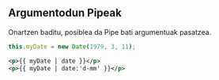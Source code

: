 ## Argumentodun Pipeak

Onartzen baditu, posiblea da Pipe bati argumentuak pasatzea.

```typescript
this.myDate = new Date(1979, 3, 11);
```

```xml
<p>{{ myDate | date }}</p>
<p>{{ myDate | date:'d-mm' }}</p>
```